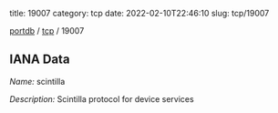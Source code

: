 title: 19007
category: tcp
date: 2022-02-10T22:46:10
slug: tcp/19007

[portdb](/) / [tcp](/category/tcp.html) / 19007


## IANA Data

_Name:_ scintilla

_Description:_ Scintilla protocol for device services

